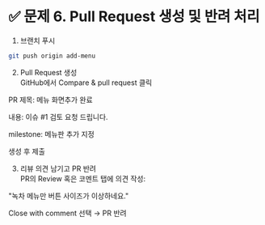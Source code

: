 # ✅ 문제 6. Pull Request 생성 및 반려 처리

1. 브랜치 푸시
```bash
git push origin add-menu
```

2. Pull Request 생성  
GitHub에서 Compare & pull request 클릭

PR 제목: 메뉴 화면추가 완료

내용: 이슈 #1 검토 요청 드립니다.

milestone: 메뉴판 추가 지정

생성 후 제출

3. 리뷰 의견 남기고 PR 반려  
PR의 Review 혹은 코멘트 탭에 의견 작성:

"녹차 메뉴만 버튼 사이즈가 이상하네요."

Close with comment 선택 → PR 반려

